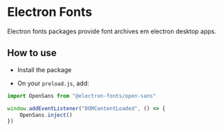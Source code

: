 # Electron Fonts

Electron fonts packages provide font archives em electron desktop apps.

## How to use

* Install the package

* On your `preload.js`, add:

```ts
import OpenSans from "@electron-fonts/open-sans"

window.addEventListener("DOMContentLoaded", () => {
    OpenSans.inject()
})
```